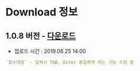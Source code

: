 # Download 정보

## 1.0.8 버전 - [다운로드](support/update/download/DentalLab_install_1.0.8.zip)

* 업로드 시간 : 2019.06.25 14:00
```yml
`접수대장` - 입력시 TAB, Enter 동일하게 하는 기능 수정 중
```